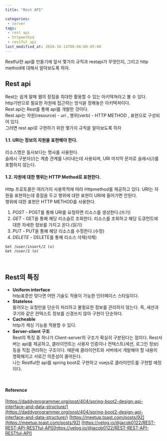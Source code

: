 ```yaml
---
title: "Rest API"

categories:
 - server
tags:
 - rest api 
 - httpmethod
 - restful api
last_modified_at: 2020-10-14T08:06:00-05:00
---
```

Restful한 api를 만들기에 앞서 몇가지 규칙과 restapi가 무엇인지, 그리고 http method에 대해서 알아보도록 하자.  

## Rest api
Rest는 쉽게 말해 웹의 장점을 최대한 활용할 수 있는 아키텍쳐라고 볼 수 있다.  
http기반으로 필요한 자원에 접근하는 방식을 정해놓은 아키택쳐이다.  
Rest api는 Rest를 통해 api를 개발한 것이다.  
Rest api는 자원(resource) - uri , 행위(verb) - HTTP METHOD , 표현으로 구성되어 있다.  
그러면 rest api로 구현하기 위한 몇가지 규칙을 알아보도록 하자  

#### 1.1. URI는 정보의 자원을 표현해야 한다.  
리소스명은 동사보다는 명사를 사용한다.  
슬래시 구분자(/)는 계층 관계를 나타내는데 사용되며, URI 마지막 문자로 슬래시(/)를 포함하지 않는다.   

#### 1.2. 자원에 대한 행위는 HTTP Method로 표현한다.
Http 프로토콜은 여러가지 사용목적에 따라 Httpmethod를 제공하고 있다.
URI는 자원을 표현하는데 중점을 두고 행위에 대한 표현이 URI에 들어가면 안된다.  
행위에 대한 표현은 HTTP METHOD를 사용한다.
1. *POST* - POST를 통해 URI를 요청하면 리소스를 생성한다.(쓰기)  
2. *GET* - GET을 통해 해당 리소슬르 조회한다. 리소스를 조회하고 해당 도큐먼트에 대한 자세한 정보를 가지고 온다.(읽기)
3. *PUT* - PUT을 통해 해당 리소스를 수정한다.(수정)
4. *DELETE* - DELETE를 통해 리소스 삭제(삭제)  


```
Get /user/insert/2 (x)
Get /user/2 (o)
```  
<br/>


## Rest의 특징
* **Uniform interface**  
http표준만 맞다면 어떤 기술도 적용이 가능한 인터페이스 스타일이다.  
* **Stateless**  
들어오는 요청만을 단순히 처리하고 불필요한 정보를 관리하지 않는다. 즉, 세션과 쿠기와 같은 컨텍스트 정보를 신경쓰지 않아 구현이 단순하다.
* **Cacheable**  
http가 캐싱 기능을 적용할 수 있다. 
* **Server-client 구조**  
Rest의 특징 중 하나가 Client-server의 구조가 확실히 구분된다는 점이다.
Rest서버는 api를 제공하고, 클라이언트는 사용자 인증이나 컨텍스트(세션, 로그인 정보)등을 직접 관리하는 구조이다. 때문에 클라이언트와 서버에서 개발해야 할 내용이 명확해지고 서로간 의존성이 줄어든다.  
나는 Restful한 api를 spring boot로 구현하고 vuejs로 클라이언트를 구현할 예정이다.
<br/>

#### Reference
[https://daddyprogrammer.org/post/404/spring-boot2-design-api-interface-and-data-structure/](https://daddyprogrammer.org/post/404/spring-boot2-design-api-interface-and-data-structure/)
[https://meetup.toast.com/posts/92](https://meetup.toast.com/posts/92)
[https://velog.io/@jacob0122/REST-REST-API-RESTful-API](https://velog.io/@jacob0122/REST-REST-API-RESTful-API)
